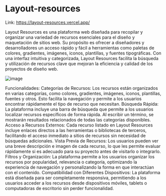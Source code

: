 # Layout-resources

Link: https://layout-resources.vercel.app/

Layout Resources es una plataforma web diseñada para recopilar y organizar una variedad de recursos esenciales para el diseño y maquetación de sitios web. Su propósito es ofrecer a diseñadores y desarrolladores un acceso rápido y fácil a herramientas como paletas de colores, gradientes, imágenes, iconos, plantillas, y fuentes tipográficas. Con una interfaz intuitiva y categorizada, Layout Resources facilita la búsqueda y utilización de recursos clave que mejoran la eficiencia y calidad de los proyectos de diseño web.

![image](https://github.com/user-attachments/assets/1d9d402d-20d2-4db3-9dd4-3c4f6bba0fe9)


Funcionalidades:
Categorías de Recursos: Los recursos están organizados en varias categorías, como colores, gradientes, imágenes, iconos, plantillas, fuentes y otros. Esto facilita la navegación y permite a los usuarios encontrar rápidamente el tipo de recurso que necesitan.
Búsqueda Rápida: La plataforma incluye una barra de búsqueda que permite a los usuarios localizar recursos específicos de forma rápida. Al escribir un término, se mostrarán resultados relacionados de todas las categorías disponibles.
Acceso a Recursos Externos: Cada recurso listado en Layout Resources incluye enlaces directos a las herramientas o bibliotecas de terceros, facilitando el acceso inmediato a sitios de recursos sin necesidad de búsquedas adicionales.
Vista Previa de Recursos: Los usuarios pueden ver una breve descripción e imagen de cada recurso, lo que les permite evaluar rápidamente si es adecuado para su proyecto antes de visitarlo o integrarlo.
Filtros y Organización: La plataforma permite a los usuarios organizar los recursos por popularidad, relevancia o categoría, optimizando la experiencia de navegación y personalizando la forma en que interactúan con el contenido.
Compatibilidad con Diferentes Dispositivos: La plataforma está diseñada para ser completamente responsiva, permitiendo a los usuarios acceder a los recursos desde dispositivos móviles, tablets o computadoras de escritorio sin perder funcionalidad.

